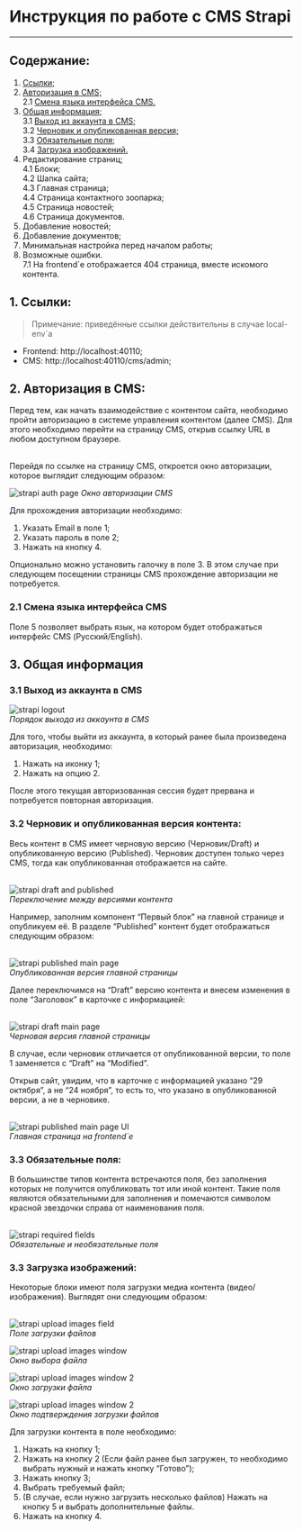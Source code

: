 # Инструкция по работе с CMS Strapi  
<hr>

## Содержание:
1. [Ссылки;](#links)  
2. [Авторизация в CMS;](#auth-in-cms)  
  2.1 [Смена языка интерфейса CMS.](#auth-in-cms--change-language)  
3. [Общая информация;](#common-information)  
  3.1 [Выход из аккаунта в CMS;](#logout)  
  3.2 [Черновик и опубликованная версия;](#draft-and-published)  
  3.3 [Обязательные поля;](#required-fields)  
  3.4 [Загрузка изображений.](#upload-images)  
4. Редактирование страниц;  
  4.1 Блоки;  
  4.2 Шапка сайта;  
  4.3 Главная страница;  
  4.4 Страница контактного зоопарка;  
  4.5 Страница новостей;  
  4.6 Страница документов.  
5. Добавление новостей;  
6. Добавление документов;  
7. Минимальная настройка перед началом работы;
7. Возможные ошибки.  
  7.1 На frontend`е отображается 404 страница, вместе искомого контента.  

<h2 id="links">1. Ссылки:</h2>  

>Примечание: приведённые ссылки действительны в случае local-env`а
  - Frontend: http://localhost:40110;  
  - CMS: http://localhost:40110/cms/admin;  

<h2 id="auth-in-cms">2. Авторизация в CMS:</h2>  
Перед тем, как начать взаимодействие с контентом сайта, необходимо пройти авторизацию в системе управления контентом (далее CMS). Для этого необходимо перейти на страницу CMS, открыв ссылку URL в любом доступном браузере.<br><br>

Перейдя по ссылке на страницу CMS, откроется окно авторизации, которое выглядит следующим образом:  

![strapi auth page](./images/instruction-strapi-auth-page.png) 
*Окно авторизации CMS*  

Для прохождения авторизации необходимо:  
1. Указать Email в поле 1;  
2. Указать пароль в поле 2;  
3. Нажать на кнопку 4.  

Опционально можно установить галочку в поле 3. В этом случае при следующем посещении страницы CMS прохождение авторизации не потребуется.  

<h3 id="auth-in-cms--change-language">2.1 Смена языка интерфейса CMS</h3>  
Поле 5 позволяет выбрать язык, на котором будет отображаться интерфейс CMS (Русский/English).  

<h2 id="common-information">3. Общая информация</h2>  
<h3 id="logout">3.1 Выход из аккаунта в CMS</h3>  

![strapi logout](./images/instruction-strapi-logout.png)  
*Порядок выхода из аккаунта в CMS*  

Для того, чтобы выйти из аккаунта, в который ранее была произведена авторизация, необходимо:  
1. Нажать на иконку 1;  
2. Нажать на опцию 2.  

После этого текущая авторизованная сессия будет прервана и потребуется повторная авторизация.  

<h3 id="draft-and-published">3.2 Черновик и опубликованная версия контента:</h3>  
Весь контент в CMS имеет черновую версию (Черновик/Draft) и опубликованную версию (Published). Черновик доступен только через CMS, тогда как опубликованная отображается на сайте.<br><br>

![strapi draft and published](./images/instruction-strapi-draft-and-published.png)  
*Переключение между версиями контента*  

Например, заполним компонент “Первый блок” на главной странице и опубликуем её. В разделе “Published” контент будет отображаться следующим образом:<br><br>

![strapi published main page](./images/instruction-strapi-published-main-page.png)  
*Опубликованная версия главной страницы*  

Далее переключимся на “Draft” версию контента и внесем изменения в поле “Заголовок” в карточке с информацией:<br><br>

![strapi draft main page](./images/instruction-strapi-draft-main-page.png)  
*Черновая версия главной страницы*  

В случае, если черновик отличается от опубликованной версии, то поле 1 заменяется с “Draft” на “Modified”.  

Открыв сайт, увидим, что в карточке с информацией указано “29 октября”, а не “24 ноября”, то есть то, что указано в опубликованной версии, а не в черновике.<br><br>

![strapi published main page UI](./images/instruction-strapi-draft-and-published-frontend.png)  
*Главная страница на frontend`е*  

<h3 id="required-fields">3.3 Обязательные поля:</h3>  
В большинстве типов контента встречаются поля, без заполнения которых не получится опубликовать тот или иной контент. Такие поля являются обязательными для заполнения и помечаются символом красной звездочки справа от наименования поля.<br><br>

![strapi required fields](./images/instruction-strapi-required-and-unrequired-fields.png)  
*Обязательные и необязательные поля*  

<h3 id="upload-images">3.3 Загрузка изображений:</h3>  
Некоторые блоки имеют поля загрузки медиа контента (видео/изображения). Выглядят они следующим образом:<br><br>

![strapi upload images field](./images/instruction-strapi-upload-images.png)  
*Поле загрузки файлов*  

![strapi upload images window](./images/instruction-strapi-upload-images-window.png)  
*Окно выбора файла*  

![strapi upload images window 2](./images/instruction-strapi-upload-images-window2.png)  
*Окно загрузки файла*  

![strapi upload images window 2](./images/instruction-strapi-accept-images-window.png)  
*Окно подтверждения загрузки файлов*  

Для загрузки контента в поле необходимо:
1. Нажать на кнопку 1;
2. Нажать на кнопку 2 (Если файл ранее был загружен, то необходимо выбрать нужный и нажать кнопку “Готово”);
3. Нажать кнопку 3;
4. Выбрать требуемый файл;
5. (В случае, если нужно загрузить несколько файлов) Нажать на кнопку 5 и выбрать дополнительные файлы.
6. Нажать на кнопку 4.





